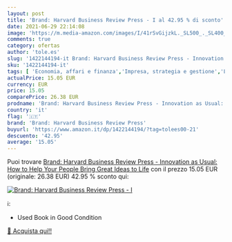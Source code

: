 ```yaml
---
layout: post
title: 'Brand: Harvard Business Review Press - I al 42.95 % di sconto'
date: 2021-06-29 22:14:08
image: 'https://m.media-amazon.com/images/I/41rSvGijzkL._SL500_._SL400_.jpg'
comments: true
category: ofertas
author: 'tole.es'
slug: '1422144194-it Brand: Harvard Business Review Press - Innovation as...'
sku: '1422144194-it'
tags: [ 'Economia, affari e finanza','Impresa, strategia e gestione','Libri','brand: harvard business review press', ]
actualPrice: 15.05 EUR
currency: EUR
price: 15.05
comparePrice: 26.38 EUR
prodname: 'Brand: Harvard Business Review Press - Innovation as Usual: How to Help Your People Bring Great Ideas to Life'
country: 'it'
flag: '🇮🇹'
brand: 'Brand: Harvard Business Review Press'
buyurl: 'https://www.amazon.it/dp/1422144194/?tag=tolees00-21'
descuento: '42.95'
average: '15.05'
---
```


Puoi trovare [Brand: Harvard Business Review Press - Innovation as Usual: How to Help Your People Bring Great Ideas to Life](https://www.amazon.it/dp/1422144194/?tag=tolees00-21) con il prezzo 15.05 EUR (originale: 26.38 EUR) 42.95 % sconto qui:

[![Brand: Harvard Business Review Press - I](https://m.media-amazon.com/images/I/41rSvGijzkL._SL500_._SL400_.jpg)](https://www.amazon.it/dp/1422144194/?tag=tolees00-21)

ℹ️:

- Used Book in Good Condition

[🛒 Acquista qui!!](https://www.amazon.it/dp/1422144194/?tag=tolees00-21)
